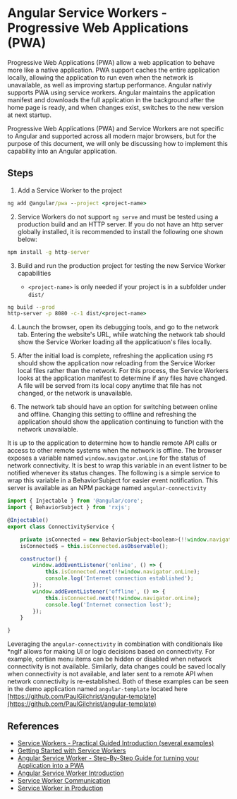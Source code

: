 # Angular Service Workers - Progressive Web Applications (PWA)

Progressive Web Applications (PWA) allow a web application to behave more like a native application.  PWA support caches the entire application locally, allowing the application to run even when the network is unavailable, as well as improving startup performance.  Angular nativly supports PWA using service workers.  Angular maintains the application manifest and downloads the full application in the background after the home page is ready, and when changes exist, switches to the new version at next startup.

Progressive Web Applications (PWA) and Service Workers are not specific to Angular and supported across all modern major browsers, but for the purpose of this document, we will only be discussing how to implement this capability into an Angular application.

## Steps

1. Add a Service Worker to the project

```cmd
ng add @angular/pwa --project <project-name>
```

2. Service Workers do not support ```ng serve``` and must be tested using a production build and an HTTP server.  If you do not have an http server globally installed, it is recommended to install the following one shown below:

```cmd
npm install -g http-server
```

3. Build and run the production project for testing the new Service Worker capabilities

    * ```<project-name>``` is only needed if your project is in a subfolder under ```dist/```

```cmd
ng build --prod
http-server -p 8080 -c-1 dist/<project-name>
```

4. Launch the browser, open its debugging tools, and go to the network tab.  Entering the website's URL, while watching the network tab should show the Service Worker loading all the applicatiuon's files locally.

5. After the initial load is complete, refreshing the application using ```F5``` should show the application now reloading from the Service Worker local files rather than the network.  For this process, the Service Workers looks at the application manifest to determine if any files have changed.  A file will be served from its local copy anytime that file has not changed, or the network is unavailable.

6. The network tab should have an option for switching between online and offline.  Changing this setting to offline and refreshing the application should show the application continuing to function with the network unavailable.

It is up to the application to determine how to handle remote API calls or access to other remote systems when the network is offline.  The browser exposes a variable named ```window.navigator.onLine``` for the status of network connectivity.  It is best to wrap this variable in an event listner to be notified whenever its status changes.  The following is a simple service to wrap this variable in a BehaviorSubject for easier event notification.  This server is available as an NPM package named ```angular-connectivity```

```js
import { Injectable } from '@angular/core';
import { BehaviorSubject } from 'rxjs';

@Injectable()
export class ConnectivityService {

    private isConnected = new BehaviorSubject<boolean>(!!window.navigator.onLine);
    isConnected$ = this.isConnected.asObservable();

    constructor() {
        window.addEventListener('online', () => {
            this.isConnected.next(!!window.navigator.onLine);
            console.log('Internet connection established');
        });
        window.addEventListener('offline', () => {
            this.isConnected.next(!!window.navigator.onLine);
            console.log('Internet connection lost');
        });
    }

}
```

Leveraging the ```angular-connectivity``` in combination with conditionals like *ngIf allows for making UI or logic decisions based on connectivity.  For example, certian menu items can be hidden or disabled when network connectivity is not available.  Similarly, data changes could be saved locally when connectivity is not available, and later sent to a remote API when network connectivity is re-established.  Both of these examples can be seen in the demo application named ```angular-template``` located here [https://github.com/PaulGilchrist/angular-template](https://github.com/PaulGilchrist/angular-template)


## References

* [Service Workers - Practical Guided Introduction (several examples)](https://blog.angular-university.io/service-workers/)
* [Getting Started with Service Workers](https://angular.io/guide/service-worker-getting-started)
* [Angular Service Worker - Step-By-Step Guide for turning your Application into a PWA](https://blog.angular-university.io/angular-service-worker/)
* [Angular Service Worker Introduction](https://angular.io/guide/service-worker-intro)
* [Service Worker Communication](https://angular.io/guide/service-worker-communications)
* [Service Worker in Production](https://angular.io/guide/service-worker-devops)
